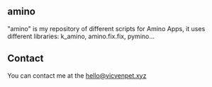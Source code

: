 ## amino
"amino" is my repository of different scripts for Amino Apps, it uses different libraries: k_amino, amino.fix.fix, pymino...

## Contact
You can contact me at the hello@vicvenpet.xyz

